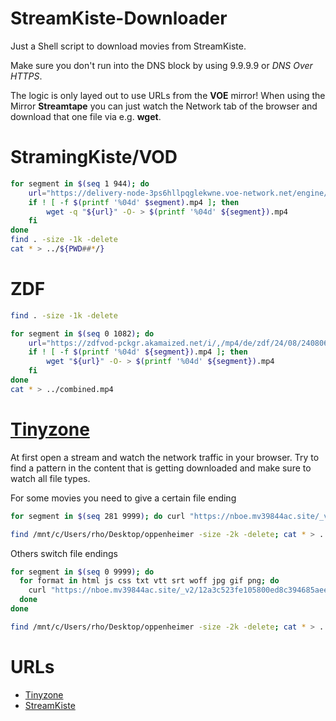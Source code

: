 # StreamKiste-Downloader

Just a Shell script to download movies from StreamKiste.

Make sure you don't run into the DNS block by using 9.9.9.9 or *DNS Over HTTPS*.

The logic is only layed out to use URLs from the **VOE** mirror!
When using the Mirror **Streamtape** you can just watch the Network tab of the browser and download that one file via e.g. **wget**.

# StramingKiste/VOD

```sh
for segment in $(seq 1 944); do
	url="https://delivery-node-3ps6hllpqglekwne.voe-network.net/engine/hls2/01/08909/y1lbr5lqvp6w_,n,.urlset/seg-${segment}-v1-a1.ts?t=62lzT2xxa9VWTM1ATbngjoY4T7HVvXtfpzS_GKO37Vs&s=1730571076&e=14400&f=44549939&node=delivery-node-3ps6hllpqglekwne.voe-network.net&i=78.54&sp=2500&asn=6805"
	if ! [ -f $(printf '%04d' $segment).mp4 ]; then
		wget -q "${url}" -O- > $(printf '%04d' ${segment}).mp4
	fi
done
find . -size -1k -delete
cat * > ../${PWD##*/}
```

# ZDF

```sh
find . -size -1k -delete

for segment in $(seq 0 1082); do
	url="https://zdfvod-pckgr.akamaized.net/i/,/mp4/de/zdf/24/08/240806_1950_2599_tischtennis_vf_team_ger_swe_m_l2f_spo/1/240806_1950_2599_tischtennis_vf_team_ger_swe_m_l2f_spo,_776k_p11,_1496k_p13,_2296k_p14,_3296k_p15,v13.mp4.csmil/segment-${segment}-f4-v1-a1.ts"
	if ! [ -f $(printf '%04d' ${segment}).mp4 ]; then
		wget "${url}" -O- > $(printf '%04d' ${segment}).mp4
	fi
done
cat * > ../combined.mp4
```

# [Tinyzone](https://ww3.tinyzone.org/)

At first open a stream and watch the network traffic in your browser. Try to find a pattern in the content that is getting downloaded and make sure to watch all file types.

For some movies you need to give a certain file ending

```sh
for segment in $(seq 281 9999); do curl "https://nboe.mv39844ac.site/_v2/12a3c523fe105800ed8c394685aeeb0b932eae5c1cbdf6b6114d7baea93ece832257df1a4b6125fcfa38c35da05dee86aad28d46d73fc4e9d4e5a67f0720afd134c614e3091fb40f12c6f1ab6b462219626fd23c4c47319ec79fb95c99be69c13c44/h/f3/efbc$(printf '%04d' ${segment}).gif" -H 'User-Agent: Mozilla/5.0 (Windows NT 10.0; Win64; x64; rv:125.0) Gecko/20100101 Firefox/125.0' -H 'Accept: */*' -H 'Accept-Language: en,de;q=0.5' -H 'Accept-Encoding: gzip, deflate, br' -H 'Origin: https://vvid30c.site' -H 'DNT: 1' -H 'Sec-GPC: 1' -H 'Connection: keep-alive' -H 'Sec-Fetch-Dest: empty' -H 'Sec-Fetch-Mode: cors' -H 'Sec-Fetch-Site: cross-site' -H 'Pragma: no-cache' -H 'Cache-Control: no-cache' -H 'TE: trailers' > $(printf '%04d' ${segment}).mp4 ; done

find /mnt/c/Users/rho/Desktop/oppenheimer -size -2k -delete; cat * > ../movie.mp4
```

Others switch file endings

```sh
for segment in $(seq 0 9999); do
  for format in html js css txt vtt srt woff jpg gif png; do
    curl "https://nboe.mv39844ac.site/_v2/12a3c523fe105800ed8c394685aeeb0b932eae5c1cbdf6b6114d7baea93ece832257df1a4b6125fcfa38c35da05dee86aad28d46d73fc4e9d4e5a67f0720afd134c614e3091fb40f12c6f1ab6b462219626fd23c4c47319ec79fb95c99be69c13c44/h/f3/efbc$(printf '%04d' ${segment})."${format} -H 'User-Agent: Mozilla/5.0 (Windows NT 10.0; Win64; x64; rv:125.0) Gecko/20100101 Firefox/125.0' -H 'Accept: */*' -H 'Accept-Language: en,de;q=0.5' -H 'Accept-Encoding: gzip, deflate, br' -H 'Origin: https://vvid30c.site' -H 'DNT: 1' -H 'Sec-GPC: 1' -H 'Connection: keep-alive' -H 'Sec-Fetch-Dest: empty' -H 'Sec-Fetch-Mode: cors' -H 'Sec-Fetch-Site: cross-site' -H 'Pragma: no-cache' -H 'Cache-Control: no-cache' -H 'TE: trailers' > $(printf '%04d' ${segment}).${format}
  done
done

find /mnt/c/Users/rho/Desktop/oppenheimer -size -2k -delete; cat * > ../movie.mp4
```

# URLs

- [Tinyzone](https://ww3.tinyzone.org/)
- [StreamKiste](https://streamkiste.tv/)
